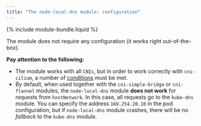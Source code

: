 ```yaml
---
title: "The node-local-dns module: configuration"
---
```


{% include module-bundle.liquid %}

The module does not require any configuration (it works right out-of-the-box).

**Pay attention to the following:**
- The module works with all `CNIs`, but in order to work correctly with `cni-cilium`, a number of [conditions](../021-cni-cilium/#limitations) must be met.
- By default, when used together with the `cni-simple-bridge` or `cni-flannel` modules, the `node-local-dns` module **does not work** for requests from `hostNetwork`. In this case, all requests go to the `kube-dns` module. You can specify the address `169.254.20.10` in the pod configuration, but if `node-local-dns` module crashes, there will be no *fallback* to the `kube-dns` module.